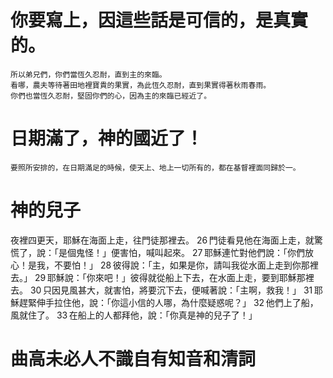 # 你要寫上，因這些話是可信的，是真實的。

```
所以弟兄們，你們當恆久忍耐，直到主的來臨。
看哪，農夫等待著田地裡寶貴的果實，為此恆久忍耐，直到果實得著秋雨春雨。
你們也當恆久忍耐，堅固你們的心，因為主的來臨已經近了。
```

# 日期滿了，神的國近了！

```
要照所安排的，在日期滿足的時候，使天上、地上一切所有的，都在基督裡面同歸於一。
```

# 神的兒子
夜裡四更天，耶穌在海面上走，往門徒那裡去。 26 門徒看見他在海面上走，就驚慌了，說：「是個鬼怪！」便害怕，喊叫起來。 27 耶穌連忙對他們說：「你們放心！是我，不要怕！」 28 彼得說：「主，如果是你，請叫我從水面上走到你那裡去。」 29 耶穌說：「你來吧！」彼得就從船上下去，在水面上走，要到耶穌那裡去。 30 只因見風甚大，就害怕，將要沉下去，便喊著說：「主啊，救我！」 31 耶穌趕緊伸手拉住他，說：「你這小信的人哪，為什麼疑惑呢？」 32 他們上了船，風就住了。 33 在船上的人都拜他，說：「你真是神的兒子了！」

# 曲高未必人不識自有知音和清詞
